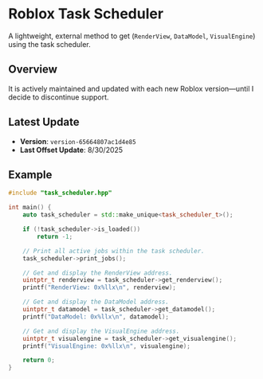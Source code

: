 # Roblox Task Scheduler

A lightweight, external method to get (`RenderView`, `DataModel`, `VisualEngine`) using the task scheduler.

## Overview

It is actively maintained and updated with each new Roblox version—until I decide to discontinue support.

## Latest Update
- **Version**: `version-65664807ac1d4e85`
- **Last Offset Update**: 8/30/2025

## Example
```cpp
#include "task_scheduler.hpp"

int main() {
    auto task_scheduler = std::make_unique<task_scheduler_t>();

    if (!task_scheduler->is_loaded())
        return -1;

    // Print all active jobs within the task scheduler.
    task_scheduler->print_jobs();

    // Get and display the RenderView address.
    uintptr_t renderview = task_scheduler->get_renderview();
    printf("RenderView: 0x%llx\n", renderview);

    // Get and display the DataModel address.
    uintptr_t datamodel = task_scheduler->get_datamodel();
    printf("DataModel: 0x%llx\n", datamodel);

    // Get and display the VisualEngine address.
    uintptr_t visualengine = task_scheduler->get_visualengine();
    printf("VisualEngine: 0x%llx\n", visualengine);

    return 0;
}
